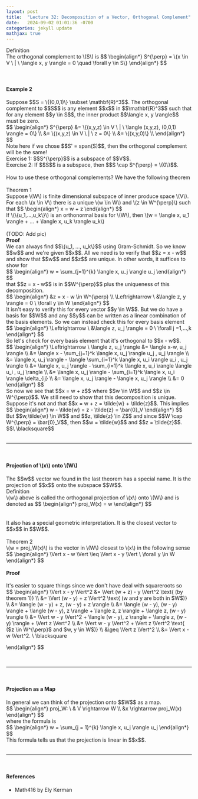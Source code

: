 ```yaml
---
layout: post
title:  "Lecture 32: Decomposition of a Vector, Orthogonal Complement"
date:   2024-09-02 01:01:36 -0700
categories: jekyll update
mathjax: true
---
```

<div class="bdiv">
Definition
</div>
<div class="bbdiv">
The orthogonal complement to \(S\) is 
$$
\begin{align*}
S^{\perp} = \{x \in V \ | \ \langle x, y \rangle = 0 \quad \forall y \in S\}
\end{align*}
$$
</div>
<br>
<br>
<!------------------------------------------------------------------------------------>
<h4><b>Example 2</b></h4>
Suppose $$S = \{(0,0,1)\} \subset \mathbf{R}^3$$. The orthogonal complement to $$S$$ is any element $$x$$ in $$\mathbf{R}^3$$ such that for any element $$y \in S$$, the inner product $$\langle x, y \rangle$$ must be zero.
<div>
$$
\begin{align*}
S^{\perp} &= \{(x,y,z) \in V \ | \ \langle (x,y,z), (0,0,1) \rangle = 0\} \\
          &= \{(x,y,z) \in V \ | \ z = 0\} \\
          &= \{(x,y,0)\} \\
\end{align*}
$$
</div>
Note here if we chose $$S' = span(S)$$, then the orthogonal complement will be the same! 
<br>
Exercise 1: $$S^{\perp}$$ is a subspace of $$V$$.
<br>
Exercise 2: If $$S$$ is a subspace, then $$S \cap S^{\perp} = \{0\}$$.
<br>
<br>
How to use these orthogonal complements? We have the following theorem
<br>
<br>
<!------------------------------------------------------------------------------------>
<div class="purdiv">
Theorem 1
</div>
<div class="purbdiv">
Suppose \(W\) is finite dimensional subspace of inner produce space \(V\). For each \(x \in V\) there is a unique \(w \in W\) and \(z \in W^{\perp}\) such that 
$$
\begin{align*}
x = w + z
\end{align*}
$$
<br>
If \(\{u_1,...,u_k\}\) is an orthonormal basis for \(W\), then \(w = \langle x, u_1 \rangle + ... + \langle x, u_k \rangle u_k\)
</div>
<!------------------------------------------------------------------------------------>
<br>
(TODO: Add pic)
<br>
<b>Proof</b>
<br>
We can always find $$\{u_1, ..., u_k\}$$ using Gram-Schmidt. So we know $$w$$ and we're given $$x$$. All we need is to verify that $$z = x - w$$ and show that $$w$$ and $$z$$ are unique. In other words, it suffices to show for 
<div>
$$
\begin{align*}
w = \sum_{j=1}^{k} \langle x, u_j \rangle u_j
\end{align*}
$$
</div>
that $$z = x - w$$ is in $$W^{\perp}$$ plus the uniqueness of this decomposition.
<div>
$$
\begin{align*}
&z = x - w \in W^{\perp} \\
\Leftrightarrow \ &\langle z, y \rangle = 0 \ \forall y \in W
\end{align*}
$$
</div>
It isn't easy to verify this for every vector $$y \in W$$. But we do have a basis for $$W$$ and any $$y$$ can be written as a linear combination of the basis elements. So we can instead check this for every basis element
<div>
$$
\begin{align*}
\Leftrightarrow \ &\langle z, u_j \rangle = 0 \ \forall j =1,...,k
\end{align*}
$$
</div>
So let's check for every basis element that it's orthogonal to $$x - w$$. 
<div>
$$
\begin{align*}
\Leftrightarrow \ \langle z, u_j \rangle &= \langle x-w, u_j \rangle \\ 
 &= \langle x - \sum_{j=1}^k \langle x, u_j \rangle u_j  , u_j \rangle \\
 &= \langle x, u_j \rangle - \langle \sum_{i=1}^k \langle x, u_i \rangle u_i  , u_j \rangle  \\
 &= \langle x, u_j \rangle - \sum_{i=1}^k \langle x, u_i \rangle \langle u_i  , u_j \rangle  \\
 &= \langle x, u_j \rangle - \sum_{i=1}^k \langle x, u_i \rangle \delta_{ij} \\
 &= \langle x, u_j \rangle - \langle x, u_j \rangle \\
 &= 0
\end{align*}
$$
</div>
So now we see that $$x = w + z$$ where $$w \in W$$ and $$z \in W^{\perp}$$. We still need to show that this decomposition is unique. Suppose it's not and that $$x = w + z = \tilde{w} + \tilde{z}$$. This implies
<div>
$$
\begin{align*}
w - \tilde{w} = z - \tilde{z} = \bar{0}_V
\end{align*}
$$
</div>
But $$w,\tilde{w} \in W$$ and $$z, \tilde{z} \in Z$$ and since $$W \cap W^{\perp} = \bar{0}_V$$, then $$w = \tilde{w}$$ and $$z = \tilde{z}$$. $$\ \blacksquare$$
<br>
<br>
<hr>
<br>
<!------------------------------------------------------------------------------------>
<h4><b>Projection of \(x\) onto \(W\)</b></h4>
The $$w$$ vector we found in the last theorem has a special name. It is the projection of $$x$$ onto the subspace $$W$$.
<br>
<div class="bdiv">
Definition
</div>
<div class="bbdiv">
\(w\) above is called the orthogonal projection of \(x\) onto \(W\) and is denoted as
$$
\begin{align*}
proj_W(x) = w
\end{align*}
$$
</div>
<!------------------------------------------------------------------------------------>
<br>
<br>
It also has a special geometric interpretation. It is the closest vector to $$x$$ in $$W$$.
<br>
<br>
<div class="purdiv">
Theorem 2
</div>
<div class="purbdiv">
\(w = proj_W(x)\) is the vector in \(W\) closest to \(x\) in the following sense
$$
\begin{align*}
\Vert x - w \Vert \leq \Vert x - y \Vert \ \forall y \in W
\end{align*}
$$
</div>
<br>
<b>Proof</b>
<br>
<br>
It's easier to square things since we don't have deal with squareroots so
<div>
$$
\begin{align*}
\Vert x - y \Vert^2 &= \Vert (w + z) - y \Vert^2 \text{ (by theorem 1)} \\
                 &= \Vert (w - y) + z \Vert^2 \text{ (w and y are both in $W$)} \\
                 &= \langle (w - y) + z, (w - y) + z \rangle \\
                 &= \langle (w - y), (w - y) \rangle 
				 + \langle (w - y), z \rangle 
				 + \langle z, z \rangle 
				 + \langle z, (w - y) \rangle \\
				 &= \Vert w - y \Vert^2 + \langle (w - y), z \rangle  + \langle z, (w - y) \rangle + \Vert z \Vert^2 \\
				 &= \Vert w - y \Vert^2 + \Vert z \Vert^2 \text{ ($z \in W^{\perp}$ and $w, y \in W$)} \\
				 &\geq \Vert z \Vert^2 \\
				 &=  \Vert x - w \Vert^2. \ \blacksquare
				
				 
\end{align*}
$$
</div>
<br>
<hr>
<br>
<!------------------------------------------------------------------------------------>
<h4><b>Projection as a Map</b></h4>
In general we can think of the projection onto $$W$$ as a map. 
<div>
$$
\begin{align*}
proj_W: \ & V \rightarrow W \\
		&x \rightarrow proj_W(x)		 
\end{align*}
$$
</div>
where the formula is
<div>
$$
\begin{align*}
w = \sum_{j = 1}^{k} \langle x, u_j \rangle u_j		 
\end{align*}
$$
</div>
This formula tells us that the projection is linear in $$x$$.
<br>
<br>
<hr>
<br>
<!------------------------------------------------------------------------------------>
<h4><b>References</b></h4>
<ul>
<li>Math416 by Ely Kerman</li>
</ul>






















